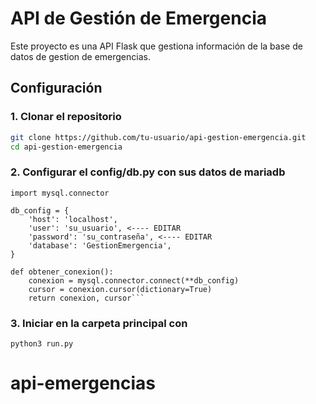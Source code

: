 # API de Gestión de Emergencia

Este proyecto es una API Flask que gestiona información de la base de datos de gestion de emergencias.

## Configuración

### 1. Clonar el repositorio

```bash
git clone https://github.com/tu-usuario/api-gestion-emergencia.git
cd api-gestion-emergencia

```

### 2. Configurar el config/db.py con sus datos de mariadb

```# db.py
import mysql.connector

db_config = {
    'host': 'localhost',
    'user': 'su_usuario', <---- EDITAR
    'password': 'su_contraseña', <---- EDITAR
    'database': 'GestionEmergencia',
}

def obtener_conexion():
    conexion = mysql.connector.connect(**db_config)
    cursor = conexion.cursor(dictionary=True)
    return conexion, cursor```
```

### 3. Iniciar en la carpeta principal con 

``` python3 run.py ```


# api-emergencias
